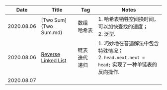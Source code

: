 | Date       | Title                                                        | Tag            | Notes                                                        |
| ---------- | ------------------------------------------------------------ | -------------- | ------------------------------------------------------------ |
| 2020.08.06 | [Two Sum](Two Sum.md)                                      | 数组 哈希表    | 1. 哈希表牺牲空间换时间，可以加快查找的速度；<br>2. 泛型.    |
| 2020.08.06 | [Reverse Linked List](https://leetcode-cn.com/problems/reverse-linked-list/) | 链表 迭代 递归 | 1. 巧妙地在普遍解法中包含特殊情况；<br>2. `head.next.next = head;` 实现了一种单链表的反向操作. |
| 2020.08.07 |                                                              |                |                                                              |

